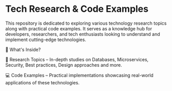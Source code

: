 # Tech Research & Code Examples
This repository is dedicated to exploring various technology research topics along with practical code examples. It serves as a knowledge hub for developers, researchers, and tech enthusiasts looking to understand and implement cutting-edge technologies.

🔹 What's Inside?

📖 Research Topics – In-depth studies on Databases, Microservices, Security, Best practices, Design approaches and more.

💻 Code Examples – Practical implementations showcasing real-world applications of these technologies.


